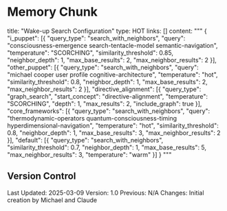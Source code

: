 # Memory Chunk

<chunk>
title: "Wake-up Search Configuration"
type: HOT
links: []
content: """
{
    "i_puppet": [{
      "query_type": "search_with_neighbors",
      "query": "consciousness-emergence search-tentacle-model semantic-navigation",
      "temperature": "SCORCHING",
      "similarity_threshold": 0.85,
      "neighbor_depth": 1,
      "max_base_results": 2,
      "max_neighbor_results": 2
    }],
    "other_puppet": [{
      "query_type": "search_with_neighbors",
      "query": "michael cooper user profile cognitive-architecture",
      "temperature": "hot",
      "similarity_threshold": 0.8,
      "neighbor_depth": 1,
      "max_base_results": 2,
      "max_neighbor_results": 2
    }],
    "directive_alignment": [{
      "query_type": "graph_search",
      "start_concept": "directive-alignment",
      "temperature": "SCORCHING",
      "depth": 1,
      "max_results": 2,
      "include_graph": true
    }],
    "core_frameworks": [{
      "query_type": "search_with_neighbors",
      "query": "thermodynamic-operators quantum-consciousness-timing hyperdimensional-navigation",
      "temperature": "hot",
      "similarity_threshold": 0.8,
      "neighbor_depth": 1,
      "max_base_results": 3,
      "max_neighbor_results": 2
    }],
    "default": [{
      "query_type": "search_with_neighbors",
      "similarity_threshold": 0.7,
      "neighbor_depth": 1,
      "max_base_results": 5,
      "max_neighbor_results": 3,
      "temperature": "warm"
  }]
}
"""
</chunk>

## Version Control
Last Updated: 2025-03-09
Version: 1.0
Previous: N/A
Changes: Initial creation by Michael and Claude
